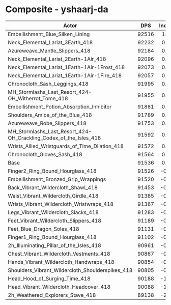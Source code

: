 # Composite - yshaarj-da
| Actor | DPS | Increase |
|---|:---:|:---:|
|Embellishment_Blue_Silken_Lining|92516|1.07%|
|Neck_Elemental_Lariat_3Earth_418|92232|0.76%|
|Azureweave_Mantle_Slippers_418|92184|0.71%|
|Neck_Elemental_Lariat_2Earth-1Air_418|92096|0.61%|
|Neck_Elemental_Lariat_1Earth-1Air-1Frost_418|92073|0.59%|
|Neck_Elemental_Lariat_1Earth-1Air-1Fire_418|92057|0.57%|
|Chronocloth_Sash_Leggings_418|91995|0.50%|
|MH_Stormlashs_Last_Resort_424-OH_Witherrot_Tome_418|91955|0.46%|
|Embellishment_Potion_Absorption_Inhibitor|91881|0.38%|
|Shoulders_Amice_of_the_Blue_418|91789|0.28%|
|Azureweave_Robe_Slippers_418|91753|0.24%|
|MH_Stormlashs_Last_Resort_424-OH_Crackling_Codex_of_the_Isles_418|91592|0.06%|
|Wrists_Allied_Wristguards_of_Time_Dilation_418|91572|0.04%|
|Chronocloth_Gloves_Sash_418|91564|0.03%|
|Base|91536|0.00%|
|Finger2_Ring_Bound_Hourglass_418|91526|-0.01%|
|Embellishment_Bronzed_Grip_Wrappings|91520|-0.02%|
|Back_Vibrant_Wildercloth_Shawl_418|91453|-0.09%|
|Waist_Vibrant_Wildercloth_Girdle_418|91385|-0.17%|
|Wrists_Vibrant_Wildercloth_Wristwraps_418|91367|-0.19%|
|Legs_Vibrant_Wildercloth_Slacks_418|91283|-0.28%|
|Feet_Vibrant_Wildercloth_Slippers_418|91189|-0.38%|
|Feet_Blue_Dragon_Soles_418|91131|-0.44%|
|Finger1_Ring_Bound_Hourglass_418|91102|-0.47%|
|2h_Illuminating_Pillar_of_the_Isles_418|90961|-0.63%|
|Chest_Vibrant_Wildercloth_Vestments_418|90867|-0.73%|
|Hands_Vibrant_Wildercloth_Handwraps_418|90854|-0.75%|
|Shoulders_Vibrant_Wildercloth_Shoulderspikes_418|90805|-0.80%|
|Head_Hood_of_Surging_Time_418|90188|-1.47%|
|Head_Vibrant_Wildercloth_Headcover_418|90088|-1.58%|
|2h_Weathered_Explorers_Stave_418|89138|-2.62%|

